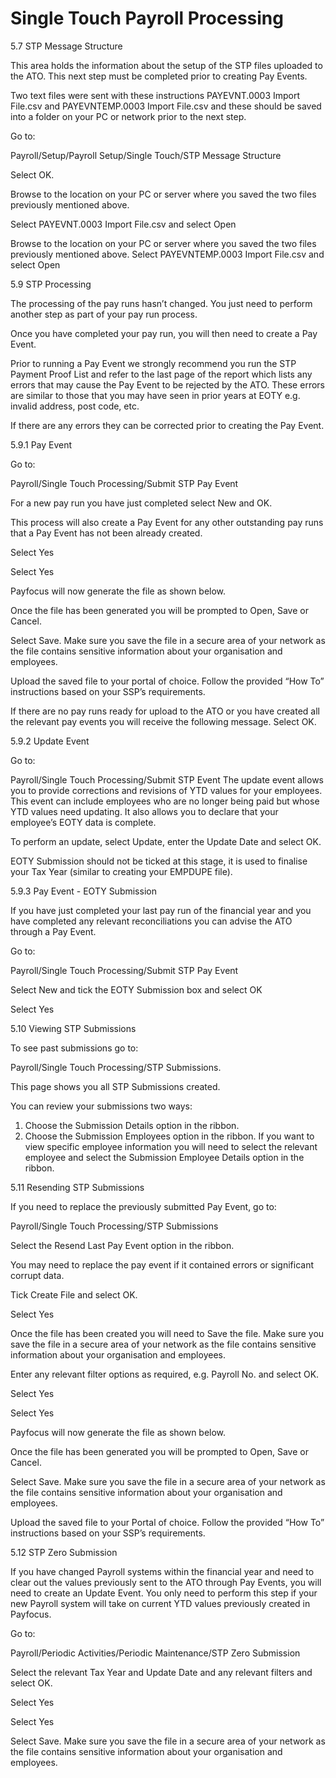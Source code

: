 # Single Touch Payroll Processing


5.7	STP Message Structure

This area holds the information about the setup of the STP files uploaded to the ATO. This next step must be completed prior to creating Pay Events.

Two text files were sent with these instructions PAYEVNT.0003 Import File.csv and PAYEVNTEMP.0003 Import File.csv and these should be saved into a folder on your PC or network prior to the next step.

        

Go to:

Payroll/Setup/Payroll Setup/Single Touch/STP Message Structure

Select OK.
 

Browse to the location on your PC or server where you saved the two files previously mentioned above.

Select PAYEVNT.0003 Import File.csv and select Open



Browse to the location on your PC or server where you saved the two files previously mentioned above.
Select PAYEVNTEMP.0003 Import File.csv and select Open

 
5.9	STP Processing

The processing of the pay runs hasn’t changed. You just need to perform another step as part of your pay run process.

Once you have completed your pay run, you will then need to create a Pay Event.

Prior to running a Pay Event we strongly recommend you run the STP Payment Proof List and refer to the last page of the report which lists any errors that may cause the Pay Event to be rejected by the ATO. These errors are similar to those that you may have seen in prior years at EOTY e.g. invalid address, post code, etc.

If there are any errors they can be corrected prior to creating the Pay Event.

5.9.1	Pay Event

Go to:

Payroll/Single Touch Processing/Submit STP Pay Event

  

For a new pay run you have just completed select New and OK.

This process will also create a Pay Event for any other outstanding pay runs that a Pay Event has not been already created.

 

Select Yes

 
Select Yes

Payfocus will now generate the file as shown below.

 

Once the file has been generated you will be prompted to Open, Save or Cancel.

  

Select Save. Make sure you save the file in a secure area of your network as the file contains sensitive information about your organisation and employees.

Upload the saved file to your portal of choice. Follow the provided “How To” instructions based on your SSP’s requirements.

If there are no pay runs ready for upload to the ATO or you have created all the relevant pay events you will receive the following message. Select OK.

 

5.9.2	Update Event

Go to:

Payroll/Single Touch Processing/Submit STP Event
The update event allows you to provide corrections and revisions of YTD values for your employees. This event can include employees who are no longer being paid but whose YTD values need updating. It also allows you to declare that your employee’s EOTY data is complete.

To perform an update, select Update, enter the Update Date and select OK.

EOTY Submission should not be ticked at this stage, it is used to finalise your Tax Year (similar to creating your EMPDUPE file).

  

5.9.3	Pay Event - EOTY Submission

If you have just completed your last pay run of the financial year and you have completed any relevant reconciliations you can advise the ATO through a Pay Event.

Go to:

Payroll/Single Touch Processing/Submit STP Pay Event

Select New and tick the EOTY Submission box and select OK

 

 

Select Yes

5.10	Viewing STP Submissions

To see past submissions go to:

Payroll/Single Touch Processing/STP Submissions.

This page shows you all STP Submissions created.

You can review your submissions two ways:

1)	Choose the Submission Details option in the ribbon.
2)	Choose the Submission Employees option in the ribbon. If you want to view specific employee information you will need to select the relevant employee and select the Submission Employee Details option in the ribbon.

 

5.11	Resending STP Submissions

If you need to replace the previously submitted Pay Event, go to:

Payroll/Single Touch Processing/STP Submissions

Select the Resend Last Pay Event option in the ribbon.

You may need to replace the pay event if it contained errors or significant corrupt data.

 

Tick Create File and select OK. 

 

Select Yes

 

Once the file has been created you will need to Save the file. Make sure you save the file in a secure area of your network as the file contains sensitive information about your organisation and employees.

  


 

Enter any relevant filter options as required, e.g. Payroll No. and select OK.

 
Select Yes

 

Select Yes

Payfocus will now generate the file as shown below.

 

Once the file has been generated you will be prompted to Open, Save or Cancel.

  

Select Save. Make sure you save the file in a secure area of your network as the file contains sensitive information about your organisation and employees.

Upload the saved file to your Portal of choice. Follow the provided “How To” instructions based on your SSP’s requirements.

5.12	STP Zero Submission

If you have changed Payroll systems within the financial year and need to clear out the values previously sent to the ATO through Pay Events, you will need to create an Update Event. You only need to perform this step if your new Payroll system will take on current YTD values previously created in Payfocus.

Go to:

Payroll/Periodic Activities/Periodic Maintenance/STP Zero Submission

Select the relevant Tax Year and Update Date and any relevant filters and select OK.


 

 

Select Yes

 

Select Yes

 


  

Select Save. Make sure you save the file in a secure area of your network as the file contains sensitive information about your organisation and employees.

 

